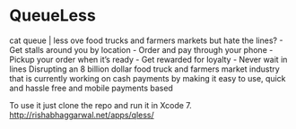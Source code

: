 # QueueLess
cat queue | less
ove food trucks and farmers markets but hate the lines? - Get stalls around you by location - Order and pay through your phone - 
Pickup your order when it’s ready - Get rewarded for loyalty -
Never wait in lines 
Disrupting an 8 billion dollar food truck and farmers market industry that is currently working on cash payments by making it easy to use, quick and hassle free and mobile payments based

To use it just clone the repo and run it in Xcode 7. 
http://rishabhaggarwal.net/apps/qless/
